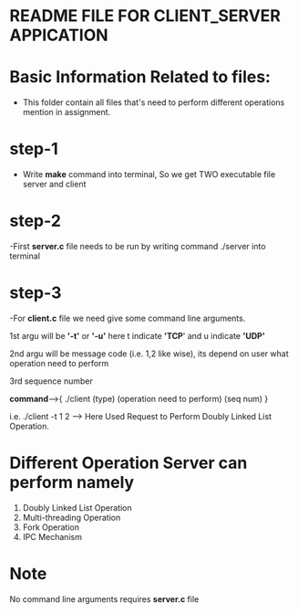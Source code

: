 # README FILE FOR CLIENT_SERVER APPICATION

# Basic Information Related to files:

 - This folder contain all files that's need to perform different operations mention in         assignment.

# step-1
 - Write **make** command into terminal, So we get TWO executable file server and client
# step-2
-First **server.c** file needs to be run by writing command ./server into terminal
# step-3
-For **client.c** file we need give some command line arguments.

1st argu will be **'-t'** or **'-u'** here t indicate **'TCP**' and u indicate **'UDP'**

2nd argu will be message code (i.e. 1,2 like wise), its depend on user what operation need to perform

3rd sequence number

**command**-->{ ./client (type) (operation need to perform) (seq num) }

i.e. ./client -t 1 2 --> Here Used Request to Perform Doubly Linked List Operation.

# Different Operation Server can perform namely
 1. Doubly Linked List Operation
 2. Multi-threading Operation
 3. Fork Operation
 4. IPC Mechanism

# Note
No command line arguments requires **server.c** file

